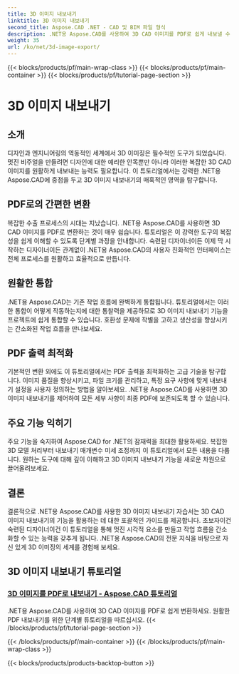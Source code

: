 ```yaml
---
title: 3D 이미지 내보내기
linktitle: 3D 이미지 내보내기
second_title: Aspose.CAD .NET - CAD 및 BIM 파일 형식
description: .NET용 Aspose.CAD를 사용하여 3D CAD 이미지를 PDF로 쉽게 내보낼 수 있습니다. 원활한 PDF 변환을 위해 튜토리얼을 따르십시오. 효율적인 3D 이미지 내보내기 기술을 알아보세요.
weight: 35
url: /ko/net/3d-image-export/
---
```


{{< blocks/products/pf/main-wrap-class >}}
{{< blocks/products/pf/main-container >}}
{{< blocks/products/pf/tutorial-page-section >}}

# 3D 이미지 내보내기


## 소개

디자인과 엔지니어링의 역동적인 세계에서 3D 이미징은 필수적인 도구가 되었습니다. 멋진 비주얼을 만들려면 디자인에 대한 예리한 안목뿐만 아니라 이러한 복잡한 3D CAD 이미지를 원활하게 내보내는 능력도 필요합니다. 이 튜토리얼에서는 강력한 .NET용 Aspose.CAD에 중점을 두고 3D 이미지 내보내기의 매혹적인 영역을 탐구합니다.

## PDF로의 간편한 변환

복잡한 수출 프로세스의 시대는 지났습니다. .NET용 Aspose.CAD를 사용하면 3D CAD 이미지를 PDF로 변환하는 것이 매우 쉽습니다. 튜토리얼은 이 강력한 도구의 복잡성을 쉽게 이해할 수 있도록 단계별 과정을 안내합니다. 숙련된 디자이너이든 이제 막 시작하는 디자이너이든 관계없이 .NET용 Aspose.CAD의 사용자 친화적인 인터페이스는 전체 프로세스를 원활하고 효율적으로 만듭니다.

## 원활한 통합

.NET용 Aspose.CAD는 기존 작업 흐름에 완벽하게 통합됩니다. 튜토리얼에서는 이러한 통합이 어떻게 작동하는지에 대한 통찰력을 제공하므로 3D 이미지 내보내기 기능을 프로젝트에 쉽게 통합할 수 있습니다. 호환성 문제에 작별을 고하고 생산성을 향상시키는 간소화된 작업 흐름을 만나보세요.

## PDF 출력 최적화

기본적인 변환 외에도 이 튜토리얼에서는 PDF 출력을 최적화하는 고급 기술을 탐구합니다. 이미지 품질을 향상시키고, 파일 크기를 관리하고, 특정 요구 사항에 맞게 내보내기 설정을 사용자 정의하는 방법을 알아보세요. .NET용 Aspose.CAD를 사용하면 3D 이미지 내보내기를 제어하여 모든 세부 사항이 최종 PDF에 보존되도록 할 수 있습니다.

## 주요 기능 익히기

주요 기능을 숙지하여 Aspose.CAD for .NET의 잠재력을 최대한 활용하세요. 복잡한 3D 모델 처리부터 내보내기 매개변수 미세 조정까지 이 튜토리얼에서 모든 내용을 다룹니다. 원하는 도구에 대해 깊이 이해하고 3D 이미지 내보내기 기능을 새로운 차원으로 끌어올려보세요.

## 결론

결론적으로 .NET용 Aspose.CAD를 사용한 3D 이미지 내보내기 자습서는 3D CAD 이미지 내보내기의 기능을 활용하는 데 대한 포괄적인 가이드를 제공합니다. 초보자이건 숙련된 디자이너이건 이 튜토리얼을 통해 멋진 시각적 요소를 만들고 작업 흐름을 간소화할 수 있는 능력을 갖추게 됩니다. .NET용 Aspose.CAD의 전문 지식을 바탕으로 자신 있게 3D 이미징의 세계를 경험해 보세요.
## 3D 이미지 내보내기 튜토리얼
### [3D 이미지를 PDF로 내보내기 - Aspose.CAD 튜토리얼](./exporting-3d-images-to-pdf/)
.NET용 Aspose.CAD를 사용하여 3D CAD 이미지를 PDF로 쉽게 변환하세요. 원활한 PDF 내보내기를 위한 단계별 튜토리얼을 따르십시오.
{{< /blocks/products/pf/tutorial-page-section >}}

{{< /blocks/products/pf/main-container >}}
{{< /blocks/products/pf/main-wrap-class >}}

{{< blocks/products/products-backtop-button >}}
